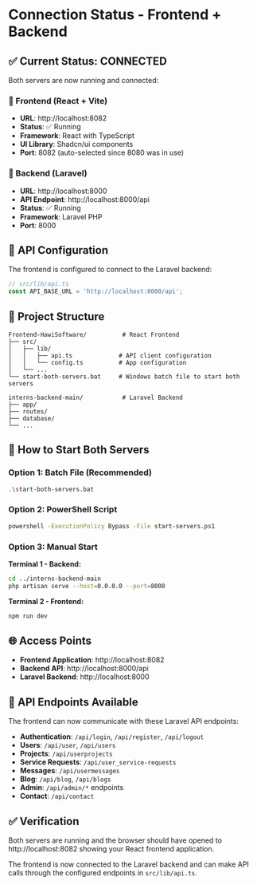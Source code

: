# Connection Status - Frontend + Backend

## ✅ Current Status: CONNECTED

Both servers are now running and connected:

### 🚀 Frontend (React + Vite)
- **URL**: http://localhost:8082
- **Status**: ✅ Running
- **Framework**: React with TypeScript
- **UI Library**: Shadcn/ui components
- **Port**: 8082 (auto-selected since 8080 was in use)

### 🔧 Backend (Laravel)
- **URL**: http://localhost:8000
- **API Endpoint**: http://localhost:8000/api
- **Status**: ✅ Running
- **Framework**: Laravel PHP
- **Port**: 8000

## 🔗 API Configuration

The frontend is configured to connect to the Laravel backend:

```typescript
// src/lib/api.ts
const API_BASE_URL = 'http://localhost:8000/api';
```

## 📁 Project Structure

```
Frontend-HawiSoftware/          # React Frontend
├── src/
│   ├── lib/
│   │   ├── api.ts             # API client configuration
│   │   └── config.ts          # App configuration
│   └── ...
└── start-both-servers.bat     # Windows batch file to start both servers

interns-backend-main/           # Laravel Backend
├── app/
├── routes/
├── database/
└── ...
```

## 🚀 How to Start Both Servers

### Option 1: Batch File (Recommended)
```bash
.\start-both-servers.bat
```

### Option 2: PowerShell Script
```bash
powershell -ExecutionPolicy Bypass -File start-servers.ps1
```

### Option 3: Manual Start
**Terminal 1 - Backend:**
```bash
cd ../interns-backend-main
php artisan serve --host=0.0.0.0 --port=8000
```

**Terminal 2 - Frontend:**
```bash
npm run dev
```

## 🌐 Access Points

- **Frontend Application**: http://localhost:8082
- **Backend API**: http://localhost:8000/api
- **Laravel Backend**: http://localhost:8000

## 🔧 API Endpoints Available

The frontend can now communicate with these Laravel API endpoints:

- **Authentication**: `/api/login`, `/api/register`, `/api/logout`
- **Users**: `/api/user`, `/api/users`
- **Projects**: `/api/userprojects`
- **Service Requests**: `/api/user_service-requests`
- **Messages**: `/api/usermessages`
- **Blog**: `/api/blog`, `/api/blogs`
- **Admin**: `/api/admin/*` endpoints
- **Contact**: `/api/contact`

## ✅ Verification

Both servers are running and the browser should have opened to http://localhost:8082 showing your React frontend application.

The frontend is now connected to the Laravel backend and can make API calls through the configured endpoints in `src/lib/api.ts`.

